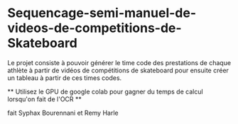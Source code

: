 # Sequencage-semi-manuel-de-videos-de-competitions-de-Skateboard
Le projet consiste à pouvoir générer le time code des prestations de chaque athlète à partir de vidéos de compétitions de skateboard pour ensuite créer un tableau à partir de ces times codes.

** Utilisez le GPU de google colab pour gagner du temps de calcul lorsqu'on fait de l'OCR **

fait  Syphax Bourennani et Remy Harle
